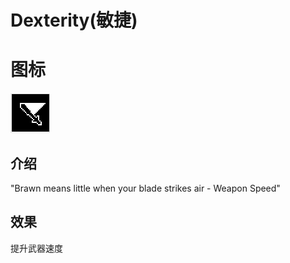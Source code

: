 # Dexterity(敏捷)

# 图标

![Dexterity](assetes/stats/Dexterity.png)

## 介绍

"Brawn means little when your blade strikes air - Weapon Speed"

## 效果

提升武器速度
